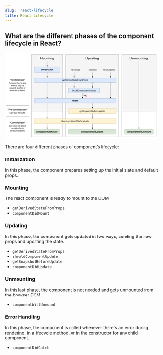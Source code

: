 ```yaml
---
slug: 'react-lifecycle' 
title: React Lifecycle
---
```


## What are the different phases of the component lifecycle in React?

![Lifecycle](/img/react-lifecycle-diagram-detailed.png)

There are four different phases of component’s lifecycle:

### Initialization

In this phase, the component prepares setting up the initial state and default props.

### Mounting

The react component is ready to mount to the DOM.

- `getDerivedStateFromProps`
- `componentDidMount`

### Updating

In this phase, the component gets updated in two ways, sending the new props and updating the state.

- `getDerivedStateFromProps`
- `shouldComponentUpdate`
- `getSnapshotBeforeUpdate`
- `componentDidUpdate`

### Unmounting

In this last phase, the component is not needed and gets unmounted from the browser DOM.

- `componentWillUnmount`

### Error Handling

In this phase, the component is called whenever there's an error during rendering, in a lifecycle method, or in the constructor for any child component.

- `componentDidCatch`

